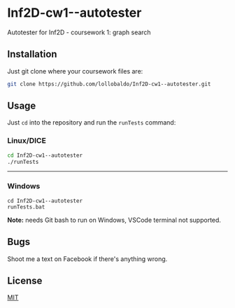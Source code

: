 # Inf2D-cw1--autotester

Autotester for Inf2D - coursework 1: graph search

## Installation

Just git clone where your coursework files are:

```bash
git clone https://github.com/lollobaldo/Inf2D-cw1--autotester.git
```

## Usage

Just `cd` into the repository and run the `runTests` command:

### Linux/DICE
```bash
cd Inf2D-cw1--autotester
./runTests
```
---
### Windows
```batch
cd Inf2D-cw1--autotester
runTests.bat
```
**Note:** needs Git bash to run on Windows, VSCode terminal not supported.



## Bugs
Shoot me a text on Facebook if there's anything wrong.

## License
[MIT](https://choosealicense.com/licenses/mit/)